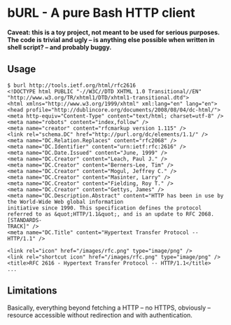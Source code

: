 # bURL - A pure Bash HTTP client

**Caveat: this is a toy project, not meant to be used for serious purposes. The code is trivial and ugly – is anything else possible when written in shell script? – and probably buggy.**

## Usage

```
$ burl http://tools.ietf.org/html/rfc2616
<!DOCTYPE html PUBLIC "-//W3C//DTD XHTML 1.0 Transitional//EN"
"http://www.w3.org/TR/xhtml1/DTD/xhtml1-transitional.dtd">
<html xmlns="http://www.w3.org/1999/xhtml" xml:lang="en" lang="en">
<head profile="http://dublincore.org/documents/2008/08/04/dc-html/">
<meta http-equiv="Content-Type" content="text/html; charset=utf-8" />
<meta name="robots" content="index,follow" />
<meta name="creator" content="rfcmarkup version 1.115" />
<link rel="schema.DC" href="http://purl.org/dc/elements/1.1/" />
<meta name="DC.Relation.Replaces" content="rfc2068" />
<meta name="DC.Identifier" content="urn:ietf:rfc:2616" />
<meta name="DC.Date.Issued" content="June, 1999" />
<meta name="DC.Creator" content="Leach, Paul J." />
<meta name="DC.Creator" content="Berners-Lee, Tim" />
<meta name="DC.Creator" content="Mogul, Jeffrey C." />
<meta name="DC.Creator" content="Masinter, Larry" />
<meta name="DC.Creator" content="Fielding, Roy T." />
<meta name="DC.Creator" content="Gettys, James" />
<meta name="DC.Description.Abstract" content="HTTP has been in use by the World-Wide Web global information
initiative since 1990. This specification defines the protocol
referred to as &quot;HTTP/1.1&quot;, and is an update to RFC 2068. [STANDARDS-
TRACK]" />
<meta name="DC.Title" content="Hypertext Transfer Protocol -- HTTP/1.1" />

<link rel="icon" href="/images/rfc.png" type="image/png" />
<link rel="shortcut icon" href="/images/rfc.png" type="image/png" />
<title>RFC 2616 - Hypertext Transfer Protocol -- HTTP/1.1</title>
...
```

## Limitations

Basically, everything beyond fetching a HTTP – no HTTPS, obviously – resource accessible without redirection and with authentication.
